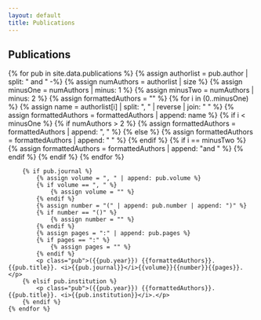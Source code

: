 ```yaml
---
layout: default
title: Publications
---
```

## Publications

<div class="publications-list">
    {% for pub in site.data.publications %}
        <!-- format author list -->
        {% assign authorlist = pub.author | split: " and " -%}
        {% assign numAuthors = authorlist | size %}
        {% assign minusOne = numAuthors | minus: 1 %}
        {% assign minusTwo = numAuthors | minus: 2 %}
        {% assign formattedAuthors = "" %}
        {% for i in (0..minusOne) %}
            {% assign name = authorlist[i] | split: ", " | reverse | join: " " %}
            {% assign formattedAuthors = formattedAuthors | append: name %}
            {% if i < minusOne %}
                {% if numAuthors > 2 %}
                    {% assign formattedAuthors = formattedAuthors | append: ", " %}
                {% else %}
                    {% assign formattedAuthors = formattedAuthors | append: " " %}
                {% endif %}
                {% if i == minusTwo %}
                    {% assign formattedAuthors = formattedAuthors | append: "and " %}
                {% endif %}
            {% endif %}
        {% endfor %}

        {% if pub.journal %}
            {% assign volume = ", " | append: pub.volume %}
            {% if volume == ", " %}
                {% assign volume = "" %}
            {% endif %}
            {% assign number = "(" | append: pub.number | append: ")" %}
            {% if number == "()" %}
                {% assign number = "" %}
            {% endif %}
            {% assign pages = ":" | append: pub.pages %}
            {% if pages == ":" %}
                {% assign pages = "" %}
            {% endif %}
            <p class="pub">({{pub.year}}) {{formattedAuthors}}. {{pub.title}}. <i>{{pub.journal}}</i>{{volume}}{{number}}{{pages}}.</p>
        {% elsif pub.institution %}
            <p class="pub">({{pub.year}}) {{formattedAuthors}}. {{pub.title}}. <i>{{pub.institution}}</i>.</p>
        {% endif %}
    {% endfor %}
</div>